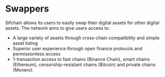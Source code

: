 # Swappers

Sifchain allows its users to easily swap their digital assets for other digital assets. The network aims to give users access to:

* A large variety of assets through cross-chain compatibility and simple asset listing
* Superior user experience through open finance protocols and permissionless access
* 1-transaction access to fast chains \(Binance Chain\), smart chains \(Ethereum\), censorship-resistant chains \(Bitcoin\) and private chains \(Monero\).

